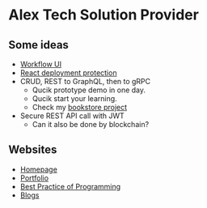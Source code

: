 # Alex Tech Solution Provider

## Some ideas
- [Workflow UI](https://github.com/ccapeng/bpmn-workflow)
- [React deployment protection](https://github.com/ccapeng/bookstore_pro)
- CRUD, REST to GraphQL, then to gRPC
    - Qucik prototype demo in one day.
    - Qucik start your learning.
    - Check my [bookstore project](https://ccapeng.gitbook.io/bookstores)
- Secure REST API call with JWT
    - Can it also be done by blockchain?

## Websites
- [Homepage](https://ccapeng.github.io)
- [Portfolio](https://ccapeng.github.io/portfolio)
- [Best Practice of Programming](https://ccapeng.gitbook.io/programming)
- [Blogs](https://ccapeng.blogspot.com)
